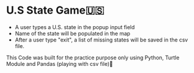# U.S State Game🇺🇸

- A user types a U.S. state in the popup input field
- Name of the state will be populated in the map
- After a user type "exit", a list of missing states will be saved in the csv file.

This Code was built for the practice purpose only using Python, Turtle Module and Pandas (playing with csv file)💛
